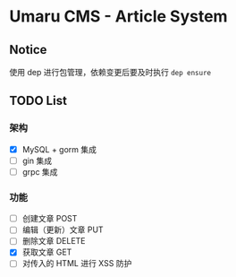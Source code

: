 # Umaru CMS - Article System

## Notice

使用 dep 进行包管理，依赖变更后要及时执行 `dep ensure`

## TODO List

### 架构

* [x] MySQL + gorm 集成
* [ ] gin 集成
* [ ] grpc 集成

### 功能

* [ ] 创建文章 POST
* [ ] 编辑（更新）文章 PUT
* [ ] 删除文章 DELETE
* [X] 获取文章 GET
* [ ] 对传入的 HTML 进行 XSS 防护
